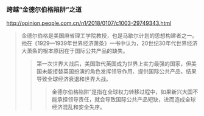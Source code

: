 ### 跨越“金德尔伯格陷阱”之道
http://opinion.people.com.cn/n1/2018/0107/c1003-29749343.html
>金德尔伯格是美国麻省理工学院教授，也是马歇尔计划的思想构建者之一。他在《1929—1939年世界经济萧条》一书中认为，20世纪30年代世界经济大萧条的根本原因在于国际公共产品的缺失。
>>第一次世界大战后，美国取代英国成为世界上实力最强的国家，但美国未能接替英国扮演的角色发挥领导作用、提供国际公共产品，结果导致全球经济衰退和世界大战。
>>>金德尔伯格陷阱”是指在全球权力转移过程中，如果新兴大国不能承担领导责任，就会导致国际公共产品短缺，进而造成全球经济混乱和安全失序。